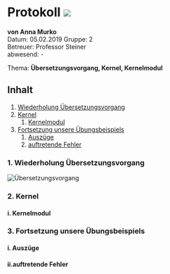 # Protokoll ![](https://www.koerbler.com/neuigkeiten/wp-content/uploads/2013/03/htl-kaindorf.jpg)
**von Anna Murko**  
Datum: 05.02.2019
Gruppe: 2  
Betreuer: Professor Steiner  
abwesend: -
  
  Thema: **Übersetzungsvorgang, Kernel, Kernelmodul**  
  

## Inhalt 
1. [Wiederholung Übersetzungsvorgang](https://github.com/HTLMechatronics/m15-la1-sx/blob/muranm15/protokoll_g2_muranm15_2019_02_05.md#1-wiederholung-%C3%BCbersetzungsvorgang)     
1. [Kernel](https://github.com/HTLMechatronics/m15-la1-sx/blob/muranm15/protokoll_g2_muranm15_2019_02_05.md#2-kernel)  
    1. [Kernelmodul](https://github.com/HTLMechatronics/m15-la1-sx/blob/muranm15/protokoll_g2_muranm15_2019_02_05.md#i-kernelmodul)    
1. [Fortsetzung unsere Übungsbeispiels](https://github.com/HTLMechatronics/m15-la1-sx/blob/muranm15/protokoll_g2_muranm15_2019_02_05.md#3-fortsetzung-unsere-%C3%BCbungsbeispiels)  
    1. [Auszüge](https://github.com/HTLMechatronics/m15-la1-sx/blob/muranm15/protokoll_g2_muranm15_2019_02_05.md#i-ausz%C3%BCge)  
    1. [auftretende Fehler](https://github.com/HTLMechatronics/m15-la1-sx/blob/muranm15/protokoll_g2_muranm15_2019_02_05.md#iiauftretende-fehler)  

###  1. Wiederholung Übersetzungsvorgang  
![Übersetzungsvorgang]()
###  2. Kernel  
#### i. Kernelmodul  
###  3. Fortsetzung unsere Übungsbeispiels  
#### i. Auszüge  
#### ii.auftretende Fehler  
